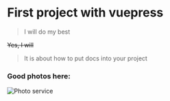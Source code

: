 # First project with vuepress 

>I will do my best

~~Yes, I will~~

>It is about how to put docs into your project

### Good photos here:
![Photo service](https://source.unsplash.com/random/1920x1080)
